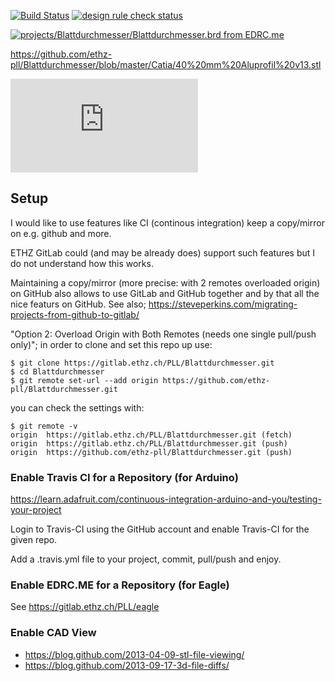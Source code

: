 [![Build Status](https://travis-ci.org/ethz-pll/Blattdurchmesser.svg?branch=master)](https://travis-ci.org/ethz-pll/Blattdurchmesser)
[![design rule check status](https://edrc.me/api/v1/user/drtrigon/project/ethz-pll-eagle/img/status.svg)](https://edrc.me/g/drtrigon/ethz-pll-eagle)

[![projects/Blattdurchmesser/Blattdurchmesser.brd from EDRC.me](https://edrc.me/api/v1/user/drtrigon/project/ethz-pll-eagle/img/file/projects%2FBlattdurchmesser%2FBlattdurchmesser.png?ref=refs%2Fheads%2Fmaster)](https://edrc.me/g/drtrigon/ethz-pll-eagle)

https://github.com/ethz-pll/Blattdurchmesser/blob/master/Catia/40%20mm%20Aluprofil%20v13.stl

[![stl-test from github.com](https://github.com/ethz-pll/Blattdurchmesser/blob/master/Catia/40%20mm%20Aluprofil%20v13.stl)](https://github.com/ethz-pll/Blattdurchmesser/blob/master/Catia/40%20mm%20Aluprofil%20v13.stl)

## Setup

I would like to use features like CI (continous integration) keep a copy/mirror on e.g. github and more.

ETHZ GitLab could (and may be already does) support such features but I do not understand how this works.

Maintaining a copy/mirror (more precise: with 2 remotes overloaded origin) on GitHub also allows
to use GitLab and GitHub together and by that all the nice featurs on GitHub.
See also; https://steveperkins.com/migrating-projects-from-github-to-gitlab/

"Option 2: Overload Origin with Both Remotes (needs one single pull/push only)"; in order to clone
and set this repo up use:
```
$ git clone https://gitlab.ethz.ch/PLL/Blattdurchmesser.git
$ cd Blattdurchmesser
$ git remote set-url --add origin https://github.com/ethz-pll/Blattdurchmesser.git
```
you can check the settings with:
```
$ git remote -v
origin  https://gitlab.ethz.ch/PLL/Blattdurchmesser.git (fetch)
origin  https://gitlab.ethz.ch/PLL/Blattdurchmesser.git (push)
origin  https://github.com/ethz-pll/Blattdurchmesser.git (push)
```

### Enable Travis CI for a Repository (for Arduino)
https://learn.adafruit.com/continuous-integration-arduino-and-you/testing-your-project

Login to Travis-CI using the GitHub account and enable Travis-CI for the given repo.

Add a .travis.yml file to your project, commit, pull/push and enjoy.

### Enable EDRC.ME for a Repository (for Eagle)
See https://gitlab.ethz.ch/PLL/eagle

### Enable CAD View
* https://blog.github.com/2013-04-09-stl-file-viewing/
* https://blog.github.com/2013-09-17-3d-file-diffs/
